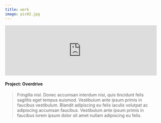 ```yaml
---
title: work
image: pic02.jpg
---
```


<section>
  
<div class="video-size">

  <iframe width="500" height="166" src="https://www.youtube.com/embed/pkDWpyRfxoo;autoplay=1&mute=1" frameborder="0" allow="accelerometer; autoplay; clipboard-write; encrypted-media; gyroscope; picture-in-picture; web-share" allowfullscreen></iframe>

</div>
	<h4>Project: Overdrive</h4>
	<blockquote>Fringilla nisl. Donec accumsan interdum nisi, quis tincidunt felis sagittis eget tempus euismod. Vestibulum ante ipsum primis in faucibus vestibulum. Blandit adipiscing eu felis iaculis volutpat ac adipiscing accumsan faucibus. Vestibulum ante ipsum primis in faucibus lorem ipsum dolor sit amet nullam adipiscing eu felis.</blockquote>
	
</section>
